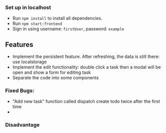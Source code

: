 ### Set up in localhost
- Run ```npm install``` to install all dependencies.
- Run ```npm start:frontend``` 
- Sign in using username: `firstUser`, password: `example`

## Features
- Implement the persistent feature. After refreshing, the data is still there: use localstorage
- Implement the edit functionality: double click a task then a modal will be open and show a form for editing task
- Separate the code into some components

### Fixed Bugs: 
- "Add new task" function called dispatch create todo twice after the first time
- 
    
### Disadvantage



